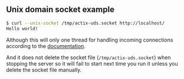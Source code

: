## Unix domain socket example

```bash
$ curl --unix-socket /tmp/actix-uds.socket http://localhost/
Hello world!
```

Although this will only one thread for handling incoming connections 
according to the 
[documentation](https://actix.github.io/actix-web/actix_web/struct.HttpServer.html#method.bind_uds).

And it does not delete the socket file (`/tmp/actix-uds.socket`) when stopping
the server so it will fail to start next time you run it unless you delete
the socket file manually.

